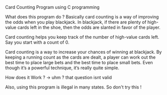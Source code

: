 Card Counting Program using C programming 

What does this program do ?
Basically card counting is a way of improving the odds when you play blackjack. In blackjack, if there are plenty of high-value cards left in
the shoe, then the odds are slanted in favor of the player.

Card counting helps you keep track of the number of high-value cards left. Say you start with a count of 0.

Card counting is a way to increase your chances of winning at blackjack.
By keeping a running count as the cards are dealt, a player can work out
the best time to place large bets and the best time to place small bets. Even
though it’s a powerful technique, it’s really quite simple.

How does it Work ?
-> uhm ? that question isnt valid 

Also, using this program is illegal in many states. So don't try this !
